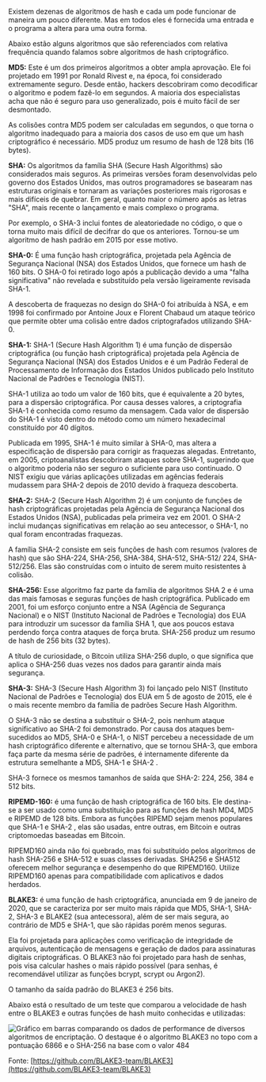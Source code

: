 Existem dezenas de algoritmos de hash e cada um pode funcionar de maneira um pouco diferente. Mas em todos eles é fornecida uma entrada e o programa a altera para uma outra forma.

Abaixo estão alguns algoritmos que são referenciados com relativa frequência quando falamos sobre algoritmos de hash criptográfico.

**MD5:** Este é um dos primeiros algoritmos a obter ampla aprovação. Ele foi projetado em 1991 por Ronald Rivest e, na época, foi considerado extremamente seguro. Desde então, hackers descobriram como decodificar o algoritmo e podem fazê-lo em segundos. A maioria dos especialistas acha que não é seguro para uso generalizado, pois é muito fácil de ser desmontado.

As colisões contra MD5 podem ser calculadas em segundos, o que torna o algoritmo inadequado para a maioria dos casos de uso em que um hash criptográfico é necessário. MD5 produz um resumo de hash de 128 bits (16 bytes).

**SHA:** Os algoritmos da família SHA (Secure Hash Algorithms) são considerados mais seguros. As primeiras versões foram desenvolvidas pelo governo dos Estados Unidos, mas outros programadores se basearam nas estruturas originais e tornaram as variações posteriores mais rigorosas e mais difíceis de quebrar. Em geral, quanto maior o número após as letras "SHA", mais recente o lançamento e mais complexo o programa.

Por exemplo, o SHA-3 inclui fontes de aleatoriedade no código, o que o torna muito mais difícil de decifrar do que os anteriores. Tornou-se um algoritmo de hash padrão em 2015 por esse motivo.

**SHA-0:** É uma função hash criptográfica, projetada pela Agência de Segurança Nacional (NSA) dos Estados Unidos, que fornece um hash de 160 bits. O SHA-0 foi retirado logo após a publicação devido a uma "falha significativa" não revelada e substituído pela versão ligeiramente revisada SHA-1.

A descoberta de fraquezas no design do SHA-0 foi atribuída à NSA, e em 1998 foi confirmado por Antoine Joux e Florent Chabaud um ataque teórico que permite obter uma colisão entre dados criptografados utilizando SHA-0.

**SHA-1:** SHA-1 (Secure Hash Algorithm 1) é uma função de dispersão criptográfica (ou função hash criptográfica) projetada pela Agência de Segurança Nacional (NSA) dos Estados Unidos e é um Padrão Federal de Processamento de Informação dos Estados Unidos publicado pelo Instituto Nacional de Padrões e Tecnologia (NIST).

SHA-1 utiliza ao todo um valor de 160 bits, que é equivalente a 20 bytes, para a dispersão criptográfica. Por causa desses valores, a criptografia SHA-1 é conhecida como resumo da mensagem. Cada valor de dispersão do SHA-1 é visto dentro do método como um número hexadecimal constituído por 40 dígitos.

Publicada em 1995, SHA-1 é muito similar à SHA-0, mas altera a especificação de dispersão para corrigir as fraquezas alegadas. Entretanto, em 2005, criptoanalistas descobriram ataques sobre SHA-1, sugerindo que o algoritmo poderia não ser seguro o suficiente para uso continuado. O NIST exigiu que várias aplicações utilizadas em agências federais mudassem para SHA-2 depois de 2010 devido à fraqueza descoberta.

**SHA-2:** SHA-2 (Secure Hash Algorithm 2) é um conjunto de funções de hash criptográficas projetadas pela Agência de Segurança Nacional dos Estados Unidos (NSA), publicadas pela primeira vez em 2001. O SHA-2 inclui mudanças significativas em relação ao seu antecessor, o SHA-1, no qual foram encontradas fraquezas.

A família SHA-2 consiste em seis funções de hash com resumos (valores de hash) que são SHA-224, SHA-256, SHA-384, SHA-512, SHA-512/ 224, SHA-512/256. Elas são construídas com o intuito de serem muito resistentes à colisão.

**SHA-256:** Esse algoritmo faz parte da família de algoritmos SHA 2 e é uma das mais famosas e seguras funções de hash criptográfica. Publicado em 2001, foi um esforço conjunto entre a NSA (Agência de Segurança Nacional) e o NIST (Instituto Nacional de Padrões e Tecnologia) dos EUA para introduzir um sucessor da família SHA 1, que aos poucos estava perdendo força contra ataques de força bruta. SHA-256 produz um resumo de hash de 256 bits (32 bytes).

A título de curiosidade, o Bitcoin utiliza SHA-256 duplo, o que significa que aplica o SHA-256 duas vezes nos dados para garantir ainda mais segurança.

**SHA-3:** SHA-3 (Secure Hash Algorithm 3) foi lançado pelo NIST (Instituto Nacional de Padrões e Tecnologia) dos EUA em 5 de agosto de 2015, ele é o mais recente membro da família de padrões Secure Hash Algorithm.

O SHA-3 não se destina a substituir o SHA-2, pois nenhum ataque significativo ao SHA-2 foi demonstrado. Por causa dos ataques bem-sucedidos ao MD5, SHA-0 e SHA-1, o NIST percebeu a necessidade de um hash criptográfico diferente e alternativo, que se tornou SHA-3, que embora faça parte da mesma série de padrões, é internamente diferente da estrutura semelhante a MD5, SHA-1 e SHA-2 .

SHA-3 fornece os mesmos tamanhos de saída que SHA-2: 224, 256, 384 e 512 bits.

**RIPEMD-160:** é uma função de hash criptográfica de 160 bits. Ele destina-se a ser usado como uma substituição para as funções de hash MD4, MD5 e RIPEMD de 128 bits. Embora as funções RIPEMD sejam menos populares que SHA-1 e SHA-2 , elas são usadas, entre outras, em Bitcoin e outras criptomoedas baseadas em Bitcoin.

RIPEMD160 ainda não foi quebrado, mas foi substituído pelos algoritmos de hash SHA-256 e SHA-512 e suas classes derivadas. SHA256 e SHA512 oferecem melhor segurança e desempenho do que RIPEMD160. Utilize RIPEMD160 apenas para compatibilidade com aplicativos e dados herdados.

**BLAKE3:** é uma função de hash criptográfica, anunciada em 9 de janeiro de 2020, que se caracteriza por ser muito mais rápida que MD5, SHA-1, SHA-2, SHA-3 e BLAKE2 (sua antecessora), além de ser mais segura, ao contrário de MD5 e SHA-1, que são rápidas porém menos seguras.

Ela foi projetada para aplicações como verificação de integridade de arquivos, autenticação de mensagens e geração de dados para assinaturas digitais criptográficas. O BLAKE3 não foi projetado para hash de senhas, pois visa calcular hashes o mais rápido possível (para senhas, é recomendável utilizar as funções bcrypt, scrypt ou Argon2).

O tamanho da saída padrão do BLAKE3 é 256 bits.

Abaixo está o resultado de um teste que comparou a velocidade de hash entre o BLAKE3 e outras funções de hash muito conhecidas e utilizadas:

![Gráfico em barras comparando os dados de performance de diversos algoritmos de encriptação. O destaque é o algoritmo BLAKE3 no topo com a pontuação 6866 e o SHA-256 na base com o valor 484](https://cdn3.gnarususercontent.com.br/2496-nodejs/02/grafico-performace.png)

Fonte: [https://github.com/BLAKE3-team/BLAKE3](https://github.com/BLAKE3-team/BLAKE3)